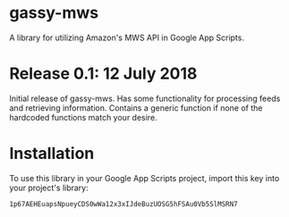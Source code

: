 # gassy-mws
A library for utilizing Amazon's MWS API in Google App Scripts.

# Release 0.1: 12 July 2018
Initial release of gassy-mws. Has some functionality for processing feeds and retrieving information. Contains a generic function if none of the hardcoded functions match your desire.


# Installation
To use this library in your Google App Scripts project, import this key into your project's library:

<code>1p67AEHEuapsNpueyCDS0wWa12x3xIJdeBuzUOSG5hFSAu0Vb5SlMSRN7</code>
